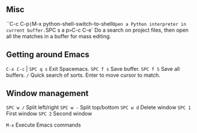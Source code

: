 ## Misc
``C-c C-p` | `M-x python-shell-switch-to-shell` Open a Python interpreter in current buffer.
`SPC s a p` > `C-c C-e` Do a search on project files, then open all the matches in a buffer for mass editing.

## Getting around Emacs
`C-x C-c` | `SPC q s` Exit Spacemacs.
`SPC f s` Save buffer.
`SPC f S` Save all buffers.
`/` Quick search of sorts. Enter to move cursor to match.

## Window management
`SPC w /` Split left/right
`SPC w -` Split top/bottom
`SPC w d` Delete window
`SPC 1` First window
`SPC 2` Second window

`M-x` Execute Emacs commands
